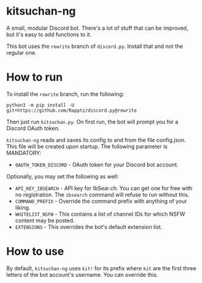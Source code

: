 # kitsuchan-ng

A small, modular Discord bot. There's a lot of stuff that can be improved, but it's easy to add
functions to it.

This bot uses the `rewrite` branch of `discord.py`. Install that and not the regular one.

# How to run
To install the `rewrite` branch, run the following:

```python3 -m pip install -U git+https://github.com/Rapptz/discord.py@rewrite```

Then just run `kitsuchan.py`. On first run, the bot will prompt you for a
Discord OAuth token.

`kitsuchan-ng` reads and saves its config to and from the file config.json.
This file will be created upon startup. The following parameter is MANDATORY:

* `OAUTH_TOKEN_DISCORD` - OAuth token for your Discord bot account.

Optionally, you may set the following as well:

* `API_KEY_IBSEARCH` - API key for IbSear.ch. You can get one for free with no registration.
  The `ibsearch` command will refuse to run without this.
* `COMMAND_PREFIX` - Override the command prefix with anything of your liking.
* `WHITELIST_NSFW` - This contains a list of channel IDs for which NSFW content may be posted.
* `EXTENSIONS` - This overrides the bot's default extension list.

# How to use
By default, `kitsuchan-ng` uses `kit!` for its prefix where `kit` are the first three letters of
the bot account's username. You can override this.

